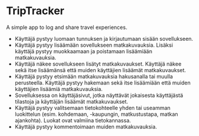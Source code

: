 # TripTracker
A simple app to log and share travel experiences.

- Käyttäjä pystyy luomaan tunnuksen ja kirjautumaan sisään sovellukseen.
- Käyttäjä pystyy lisäämään sovellukseen matkakuvauksia. Lisäksi käyttäjä pystyy muokkaamaan ja poistamaan lisäämiään matkakuvauksia.
- Käyttäjä näkee sovellukseen lisätyt matkakuvaukset. Käyttäjä näkee sekä itse lisäämänsä että muiden käyttäjien lisäämät matkakuvaukset.
- Käyttäjä pystyy etsimään matkakuvauksia hakusanalla tai muulla perusteella. Käyttäjä pystyy hakemaan sekä itse lisäämiään että muiden käyttäjien lisäämiä matkakuvauksia.
- Sovelluksessa on käyttäjäsivut, jotka näyttävät jokaisesta käyttäjästä tilastoja ja käyttäjän lisäämät matkakuvaukset.
- Käyttäjä pystyy valitsemaan tietokohteelle yhden tai useamman luokittelun (esim. kohdemaan, -kaupungin, matkustustapa, matkan ajankohta). Luokat ovat valmiina tietokannassa.
- Käyttäjä pystyy kommentoimaan muiden matkakuvauksia.
